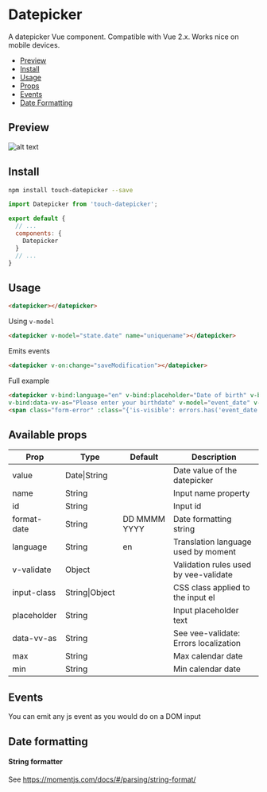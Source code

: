 # Datepicker

A datepicker Vue component. Compatible with Vue 2.x. Works nice on mobile devices.

- [Preview](#preview)
- [Install](#install)
- [Usage](#usage)
- [Props](#available-props)
- [Events](#events)
- [Date Formatting](#date-formatting)

## Preview

![alt text](https://github.com/styxyk/touch-datepicker/raw/master/images/preview.png "Preview")


## Install

``` bash
npm install touch-datepicker --save
```

``` javascript
import Datepicker from 'touch-datepicker';

export default {
  // ...
  components: {
    Datepicker
  }
  // ...
}
```

## Usage

``` html
<datepicker></datepicker>
```

Using `v-model`
``` html
<datepicker v-model="state.date" name="uniquename"></datepicker>
```

Emits events
``` html
<datepicker v-on:change="saveModification"></datepicker>
```

Full example
``` html
<datepicker v-bind:language="en" v-bind:placeholder="Date of birth" v-bind:input-class="{'datepicker-input-reg': true, 'is-invalid-input': errors.has('event_date')}" v-bind:min="2000-01-01"  v-bind:max="2010-12-31" 
v-bind:data-vv-as="Please enter your birthdate" v-model="event_date" v-bind:v-validate="{required: true, date_format: 'YYYY-MM-DD'}" name="event_date" id="event_date" @change="saveChanges"></datepicker>
<span class="form-error" :class="{'is-visible': errors.has('event_date')}">{{ errors.first('event_date') }}</span>
```


## Available props

| Prop                          | Type            | Default     | Description                              |
|-------------------------------|-----------------|-------------|------------------------------------------|
| value                         | Date\|String    |             | Date value of the datepicker             |
| name                          | String          |             | Input name property                      |
| id                            | String          |             | Input id                                 |
| format-date                   | String          | DD MMMM YYYY| Date formatting string                   |
| language                      | String          | en          | Translation language used by moment      |
| v-validate                    | Object          |             | Validation rules used by vee-validate    |
| input-class                   | String\|Object  |             | CSS class applied to the input el        |
| placeholder                   | String          |             | Input placeholder text                   |
| data-vv-as                    | String          |             | See vee-validate: Errors localization    |
| max                           | String          |             | Max calendar date                        |
| min                           | String          |             | Min calendar date                        |


## Events

You can emit any js event as you would do on a DOM input


## Date formatting

#### String formatter

See https://momentjs.com/docs/#/parsing/string-format/

